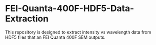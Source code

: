 # FEI-Quanta-400F-HDF5-Data-Extraction
This repository is designed to extract intensity vs wavelength data from HDF5 files that an FEI Quanta 400F SEM outputs.
